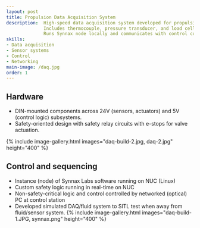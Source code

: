 ```yaml
---
layout: post
title: Propulsion Data Acquisition System
description:  High-speed data acquisition system developed for propulsion/fluid systems.
              Includes thermocouple, pressure transducer, and load cell inputs, and pyrotechnic output.
              Runs Synnax node locally and communicates with control computer over fibre-optic (800m range).
skills: 
- Data acquisition
- Sensor systems
- Control
- Networking
main-image: /daq.jpg 
order: 1
---
```


## Hardware
- DIN-mounted components across 24V (sensors, actuators) and 5V (control logic) subsystems.
- Safety-oriented design with safety relay circuits with e-stops for valve actuation.

{% include image-gallery.html images="daq-build-2.jpg, daq-2.jpg" height="400" %}

## Control and sequencing
- Instance (node) of Synnax Labs software running on NUC (Linux)
- Custom safety logic running in real-time on NUC
- Non-safety-critical logic and control controlled by networked (optical) PC at control station
- Developed simulated DAQ/fluid system to SITL test when away from fluid/sensor system. 
{% include image-gallery.html images="daq-build-1.JPG, synnax.png" height="400" %}
